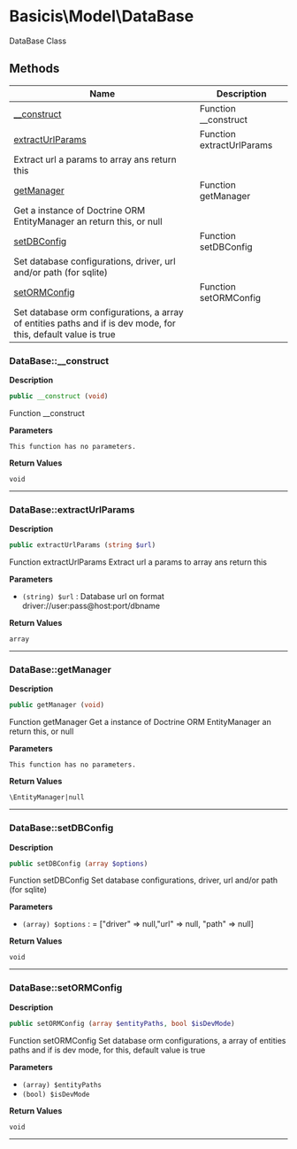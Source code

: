# Basicis\Model\DataBase  

DataBase Class





## Methods

| Name | Description |
|------|-------------|
|[__construct](#database__construct)|Function __construct|
|[extractUrlParams](#databaseextracturlparams)|Function extractUrlParams
 Extract url a params to array ans return this|
|[getManager](#databasegetmanager)|Function getManager
Get a instance of Doctrine ORM EntityManager an return this, or null|
|[setDBConfig](#databasesetdbconfig)|Function setDBConfig
Set database configurations, driver, url and/or path (for sqlite)|
|[setORMConfig](#databasesetormconfig)|Function setORMConfig
Set database orm configurations, a array of entities paths and if is dev mode, for this, default value is true|




### DataBase::__construct  

**Description**

```php
public __construct (void)
```

Function __construct 

 

**Parameters**

`This function has no parameters.`

**Return Values**

`void`




<hr />


### DataBase::extractUrlParams  

**Description**

```php
public extractUrlParams (string $url)
```

Function extractUrlParams
 Extract url a params to array ans return this 

 

**Parameters**

* `(string) $url`
: Database url on format driver://user:pass@host:port/dbname  

**Return Values**

`array`




<hr />


### DataBase::getManager  

**Description**

```php
public getManager (void)
```

Function getManager
Get a instance of Doctrine ORM EntityManager an return this, or null 

 

**Parameters**

`This function has no parameters.`

**Return Values**

`\EntityManager|null`




<hr />


### DataBase::setDBConfig  

**Description**

```php
public setDBConfig (array $options)
```

Function setDBConfig
Set database configurations, driver, url and/or path (for sqlite) 

 

**Parameters**

* `(array) $options`
: = ["driver" => null,"url" => null, "path" => null]  

**Return Values**

`void`




<hr />


### DataBase::setORMConfig  

**Description**

```php
public setORMConfig (array $entityPaths, bool $isDevMode)
```

Function setORMConfig
Set database orm configurations, a array of entities paths and if is dev mode, for this, default value is true 

 

**Parameters**

* `(array) $entityPaths`
* `(bool) $isDevMode`

**Return Values**

`void`




<hr />

